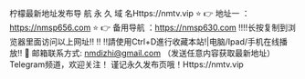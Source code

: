  柠檬最新地址发布导 航 永 久 域 名Https://nmtv.vip
⭐️ 👉 地址一 ：https://nmsp656.com 
⭐️ 👉 备用导航 ：https://nmsp630.com
‼️‼️长按复制到浏览器里面访问以上网址‼️ ‼️
‼️請使用Ctrl+D進行收藏本站!|电脑/Ipad/手机在线播放‼️
📧 邮箱联系方式: nmdizhi@gmail.com （发送任意内容获取最新地址）
Telegram频道，欢迎关注！
谨记永久发布页哦！Https://nmtv.vip

